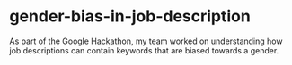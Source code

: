 # gender-bias-in-job-description
As part of the Google Hackathon, my team worked on understanding how job descriptions can contain keywords that are biased towards a gender.
